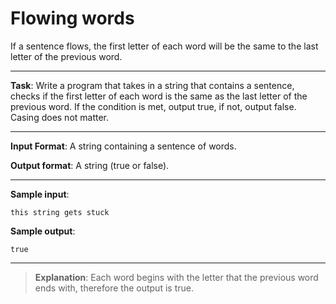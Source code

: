 # Flowing words

If a sentence flows, the first letter of each word will be the same to the last letter of the previous word.  
 
---

**Task**: Write a program that takes in a string that contains a sentence, checks if the first letter of each word is the same as the last letter of the previous word. If the condition is met, output true, if not, output false.  
Casing does not matter. 
 
---

**Input Format**: A string containing a sentence of words. 
 
**Output format**: A string (true or false). 
 
---

**Sample input**: 
```
this string gets stuck
``` 
 
**Sample output**:  
```
true
```

---

>**Explanation**: Each word begins with the letter that the previous word ends with, therefore the output is true.